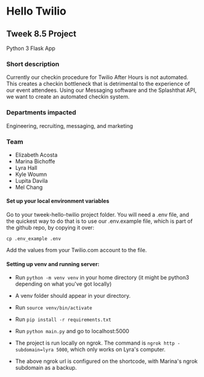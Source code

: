 # Hello Twilio
## Tweek 8.5 Project

Python 3 Flask App

### Short description
Currently our checkin procedure for Twilio After Hours is not automated. This creates a checkin bottleneck that is detrimental to the experience of our event attendees. Using our Messaging software and the Splashthat API, we want to create an automated checkin system.

### Departments impacted
Engineering, recruiting, messaging, and marketing

### Team
- Elizabeth Acosta
- Marina Bichoffe
- Lyra Hall
- Kyle Woumn
- Lupita Davila
- Mel Chang

#### Set up your local environment variables

Go to your tweek-hello-twilio project folder. You will need a .env file, and the quickest way to do that is to use our .env.example file, which is part of the github repo, by copying it over:

```
cp .env_example .env
```

Add the values from your Twilio.com account to the file.

#### Setting up venv and running server:

 * Run `python -m venv venv` in your home directory (it might be python3 depending on what you've got locally)
 
 * A venv folder should appear in your directory. 

 * Run `source venv/bin/activate`

 * Run `pip install -r requirements.txt`

 * Run `python main.py` and go to localhost:5000

 * The project is run locally on ngrok. The command is `ngrok http -subdomain=lyra 5000`, which only works on Lyra's computer.

 * The above ngrok url is configured on the shortcode, with Marina's ngrok subdomain as a backup.
